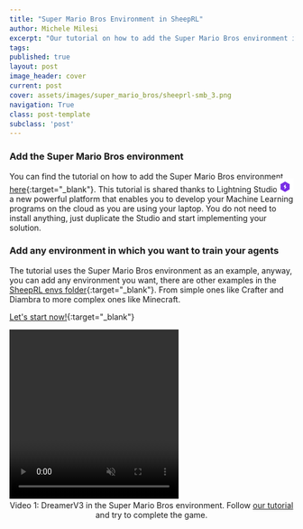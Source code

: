 ```yaml
---
title: "Super Mario Bros Environment in SheepRL"
author: Michele Milesi
excerpt: "Our tutorial on how to add the Super Mario Bros environment in SheepRL is now available!"
tags:
published: true
layout: post
image_header: cover
current: post
cover: assets/images/super_mario_bros/sheeprl-smb_3.png
navigation: True
class: post-template
subclass: 'post'
---
```


### Add the Super Mario Bros environment
You can find the tutorial on how to add the Super Mario Bros environment [here](https://lightning.ai/or-bix-srl/studios/sheeprl-how-to-integrate-super-mario-bros-enviroment?view=public&section=tutorials){:target="_blank"}. This tutorial is shared thanks to Lightning Studio <img src="/assets/images/lightning_logo.webp" style="display: inline;height: 30px;width: 30px;position: relative;margin: -5px;top: 0px;"/>: a new powerful platform that enables you to develop your Machine Learning programs on the cloud as you are using your laptop.
You do not need to install anything, just duplicate the Studio and start implementing your solution.

### Add any environment in which you want to train your agents
The tutorial uses the Super Mario Bros environment as an example, anyway, you can add any environment you want, there are other examples in the [SheepRL envs folder](https://github.com/Eclectic-Sheep/sheeprl/tree/main/sheeprl/envs){:target="_blank"}. From simple ones like Crafter and Diambra to more complex ones like Minecraft.

[Let's start now!](https://lightning.ai/or-bix-srl/studios/sheeprl-how-to-integrate-super-mario-bros-enviroment?view=public&section=tutorials){:target="_blank"}

<video muted autoplay loop controls width=300 height=300>
    <source src="/assets/videos/super_mario_dreamerV3.mp4" type="video/mp4" />
</video><image_caption style="margin-bottom:28px; width: 100%; text-align: center; display: block;">Video 1: DreamerV3 in the Super Mario Bros environment. Follow <a href="https://lightning.ai/or-bix-srl/studios/sheeprl-how-to-integrate-super-mario-bros-enviroment?view=public&section=tutorials" target="_blank">our tutorial</a> and try to complete the game.</image_caption>